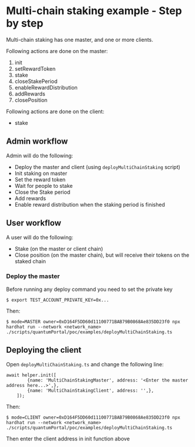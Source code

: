 
# Multi-chain staking example - Step by step

Multi-chain staking has one master, and one or more clients.

Following actions are done on the master:

1. init
2. setRewardToken
3. stake
4. closeStakePeriod
5. enableRewardDistribution
6. addRewards
7. closePosition


Following actions are done on the client:

- stake

## Admin workflow

Admin will do the following:
- Deploy the master and client (using `deployMultiChainStaking` script)
- Init staking on master
- Set the reward token
- Wait for people to stake
- Close the Stake period
- Add rewards
- Enable reward distribution when the staking period is finished

## User workflow

A user will do the following:
- Stake (on the master or client chain)
- Close position (on the master chain), but will receive their tokens on the staked chain

### Deploy the master 

Before running any deploy command you need to set the private key

```
$ export TEST_ACCOUNT_PRIVATE_KEY=0x...
```

Then:

```
$ mode=MASTER owner=0xD164F5DD60d11100771BAB79B0868Ae835DD23f0 npx hardhat run --network <network_name> ./scripts/quantumPortal/poc/examples/deployMultiChainStaking.ts
```

## Deploying the client

Open `deployMultiChainStaking.ts` and change the following line:

```
await helper.init([
        {name: 'MultiChainStakingMaster', address: '<Enter the master address here...>',},
        {name: 'MultiChainStakingClient', address: '',},
    ]);
```

Then:

```
$ mode=CLIENT owner=0xD164F5DD60d11100771BAB79B0868Ae835DD23f0 npx hardhat run --network <network_name> ./scripts/quantumPortal/poc/examples/deployMultiChainStaking.ts
```

Then enter the client address in init function above
